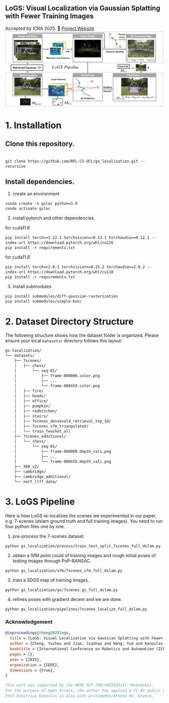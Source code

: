 ## LoGS: Visual Localization via Gaussian Splatting with Fewer Training Images  
Accepted by ICRA 2025.  🔗 [Project Website](https://yuzhoucheng66.github.io/logs.github.io/)
![Teaser](https://raw.githubusercontent.com/YuzhouCheng66/logs.github.io/main/assets/teaser.png)


# 1. Installation
## Clone this repository.
```

git clone https://github.com/RPL-CS-UCL/gs_localization.git --recursive
```

## Install dependencies.
1. create an environment
```
conda create -n gsloc python=3.9
conda activate gsloc
```

2. install pytorch and other dependencies.

for cuda11.6
```
pip install torch==1.12.1 torchvision==0.13.1 torchaudio==0.12.1 --index-url https://download.pytorch.org/whl/cu116
pip install -r requirements.txt 
```
for cuda11.8
```
pip install torch==2.0.1 torchvision==0.15.2 torchaudio==2.0.2 --index-url https://download.pytorch.org/whl/cu118
pip install -r requirements.txt
```

3. install submodules
```
pip install submodules/diff-gaussian-rasterization
pip install submodules/simple-knn/
```
# 2. Dataset Directory Structure

The following structure shows how the dataset folder is organized. Please ensure your local `datasets/` directory follows this layout:

```
gs-localization/
└── datasets/
    ├── 7scenes/
    │   ├── chess/
    │       └── seq-01/
    │           ├── frame-000000.color.png
    │           ├── ...
    │           └── frame-000XXX.color.png
    │   ├── fire/
    │   ├── heads/
    │   ├── office/
    │   ├── pumpkin/
    │   ├── redkitchen/
    │   ├── stairs/
    │   ├── 7scenes_densevald_retrieval_top_10/
    │   ├── 7scenes_sfm_triangulated/
    │   └── train_fewshot_all
    ├── 7scenes_additional/
    │   └── chess/
    │       └── seq-01/
    │           ├── frame-000000.depth_cali.png
    │           ├── ...
    │           └── frame-000XXX.depth_cali.png
    ├── 360_v2/
    ├── cambridge/
    ├── cambridge_additional/
    └── nerf_llff_data/
```

# 3. LoGS Pipeline
Here is how LoGS re-localizes the scenes we experimented in our paper, e.g. 7-scenes (dslam ground truth and full training images). You need to run four python files one by one.

1. pre-process the 7-scenes dataset.
```
python gs_localization/process/train_test_split_7scenes_full_dslam.py
``` 

2. obtain a SfM point could of training images and rough initial poses of testing images through PnP-RANSAC.
```
python gs_localization/sfm/7scenes_sfm_full_dslam.py
``` 

3. train a 3DGS map of training images.
```
python gs_localization/gs/7scenes_gs_full_dslam.py
```

4. refines poses with gradient decent and we are done.
```
python gs_localization/pipelines/7scenes_localize_full_dslam.py
``` 

### Acknowledgement

```bibtex
@inproceedings{cheng2025logs,
  title = {LoGS: Visual Localization via Gaussian Splatting with Fewer Training Images},
  author = {Cheng, Yuzhou and Jiao, Jianhao and Wang, Yue and Kanoulas, Dimitrios},
  booktitle = {International Conference on Robotics and Automation (ICRA)},
  pages = {},
  year = {2025},
  organization = {IEEE},
  dimensions = {true},
}
```

```bibtex
This work was supported by the UKRI FLF [MR/V025333/1] (RoboHike).
For the purpose of Open Access, the author has applied a CC BY public copyright license to any Author Accepted Manuscript version arising from this submission.
Prof.Dimitrios Kanoulas is also with Archimedes/Athena RC, Greece.
